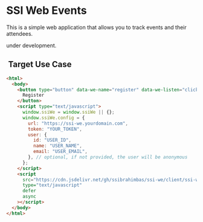 # SSI Web Events

This is a simple web application that allows you to track events and their attendees.

under development.

##  Target Use Case

```html
<html>
  <body>
    <button type="button" data-we-name="register" data-we-listen="click">
      Register
    </button>
    <script type="text/javascript">
      window.ssiWe = window.ssiWe || {};
      window.ssiWe.config = {
        url: "https://ssi-we.yourdomain.com",
        token: "YOUR_TOKEN",
        user: {
          id: "USER_ID",
          name: "USER_NAME",
          email: "USER_EMAIL",
        }, // optional, if not provided, the user will be anonymous
      };
    </script>
    <script
      src="https://cdn.jsdelivr.net/gh/ssibrahimbas/ssi-we/client/ssi-we.js"
      type="text/javascript"
      defer
      async
    ></script>
  </body>
</html>
```
